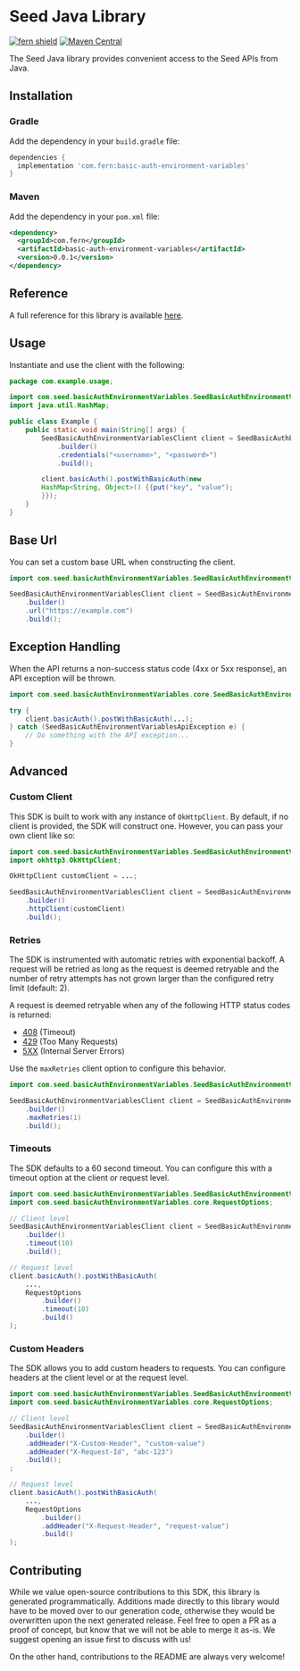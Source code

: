 # Seed Java Library

[![fern shield](https://img.shields.io/badge/%F0%9F%8C%BF-Built%20with%20Fern-brightgreen)](https://buildwithfern.com?utm_source=github&utm_medium=github&utm_campaign=readme&utm_source=Seed%2FJava)
[![Maven Central](https://img.shields.io/maven-central/v/com.fern/basic-auth-environment-variables)](https://central.sonatype.com/artifact/com.fern/basic-auth-environment-variables)

The Seed Java library provides convenient access to the Seed APIs from Java.

## Installation

### Gradle

Add the dependency in your `build.gradle` file:

```groovy
dependencies {
  implementation 'com.fern:basic-auth-environment-variables'
}
```

### Maven

Add the dependency in your `pom.xml` file:

```xml
<dependency>
  <groupId>com.fern</groupId>
  <artifactId>basic-auth-environment-variables</artifactId>
  <version>0.0.1</version>
</dependency>
```

## Reference

A full reference for this library is available [here](./reference.md).

## Usage

Instantiate and use the client with the following:

```java
package com.example.usage;

import com.seed.basicAuthEnvironmentVariables.SeedBasicAuthEnvironmentVariablesClient;
import java.util.HashMap;

public class Example {
    public static void main(String[] args) {
        SeedBasicAuthEnvironmentVariablesClient client = SeedBasicAuthEnvironmentVariablesClient
            .builder()
            .credentials("<username>", "<password>")
            .build();

        client.basicAuth().postWithBasicAuth(new 
        HashMap<String, Object>() {{put("key", "value");
        }});
    }
}
```

## Base Url

You can set a custom base URL when constructing the client.

```java
import com.seed.basicAuthEnvironmentVariables.SeedBasicAuthEnvironmentVariablesClient;

SeedBasicAuthEnvironmentVariablesClient client = SeedBasicAuthEnvironmentVariablesClient
    .builder()
    .url("https://example.com")
    .build();
```

## Exception Handling

When the API returns a non-success status code (4xx or 5xx response), an API exception will be thrown.

```java
import com.seed.basicAuthEnvironmentVariables.core.SeedBasicAuthEnvironmentVariablesApiException;

try {
    client.basicAuth().postWithBasicAuth(...);
} catch (SeedBasicAuthEnvironmentVariablesApiException e) {
    // Do something with the API exception...
}
```

## Advanced

### Custom Client

This SDK is built to work with any instance of `OkHttpClient`. By default, if no client is provided, the SDK will construct one. 
However, you can pass your own client like so:

```java
import com.seed.basicAuthEnvironmentVariables.SeedBasicAuthEnvironmentVariablesClient;
import okhttp3.OkHttpClient;

OkHttpClient customClient = ...;

SeedBasicAuthEnvironmentVariablesClient client = SeedBasicAuthEnvironmentVariablesClient
    .builder()
    .httpClient(customClient)
    .build();
```

### Retries

The SDK is instrumented with automatic retries with exponential backoff. A request will be retried as long
as the request is deemed retryable and the number of retry attempts has not grown larger than the configured
retry limit (default: 2).

A request is deemed retryable when any of the following HTTP status codes is returned:

- [408](https://developer.mozilla.org/en-US/docs/Web/HTTP/Status/408) (Timeout)
- [429](https://developer.mozilla.org/en-US/docs/Web/HTTP/Status/429) (Too Many Requests)
- [5XX](https://developer.mozilla.org/en-US/docs/Web/HTTP/Status/500) (Internal Server Errors)

Use the `maxRetries` client option to configure this behavior.

```java
import com.seed.basicAuthEnvironmentVariables.SeedBasicAuthEnvironmentVariablesClient;

SeedBasicAuthEnvironmentVariablesClient client = SeedBasicAuthEnvironmentVariablesClient
    .builder()
    .maxRetries(1)
    .build();
```

### Timeouts

The SDK defaults to a 60 second timeout. You can configure this with a timeout option at the client or request level.

```java
import com.seed.basicAuthEnvironmentVariables.SeedBasicAuthEnvironmentVariablesClient;
import com.seed.basicAuthEnvironmentVariables.core.RequestOptions;

// Client level
SeedBasicAuthEnvironmentVariablesClient client = SeedBasicAuthEnvironmentVariablesClient
    .builder()
    .timeout(10)
    .build();

// Request level
client.basicAuth().postWithBasicAuth(
    ...,
    RequestOptions
        .builder()
        .timeout(10)
        .build()
);
```

### Custom Headers

The SDK allows you to add custom headers to requests. You can configure headers at the client level or at the request level.

```java
import com.seed.basicAuthEnvironmentVariables.SeedBasicAuthEnvironmentVariablesClient;
import com.seed.basicAuthEnvironmentVariables.core.RequestOptions;

// Client level
SeedBasicAuthEnvironmentVariablesClient client = SeedBasicAuthEnvironmentVariablesClient
    .builder()
    .addHeader("X-Custom-Header", "custom-value")
    .addHeader("X-Request-Id", "abc-123")
    .build();
;

// Request level
client.basicAuth().postWithBasicAuth(
    ...,
    RequestOptions
        .builder()
        .addHeader("X-Request-Header", "request-value")
        .build()
);
```

## Contributing

While we value open-source contributions to this SDK, this library is generated programmatically.
Additions made directly to this library would have to be moved over to our generation code,
otherwise they would be overwritten upon the next generated release. Feel free to open a PR as
a proof of concept, but know that we will not be able to merge it as-is. We suggest opening
an issue first to discuss with us!

On the other hand, contributions to the README are always very welcome!